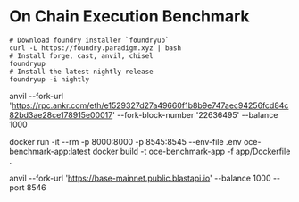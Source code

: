 # On Chain Execution Benchmark
```shell
# Download foundry installer `foundryup`
curl -L https://foundry.paradigm.xyz | bash
# Install forge, cast, anvil, chisel
foundryup
# Install the latest nightly release
foundryup -i nightly
```


anvil --fork-url 'https://rpc.ankr.com/eth/e1529327d27a49660f1b8b9e747aec94256fcd84c82bd3ae28ce178915e00017' --fork-block-number '22636495' --balance 1000

docker run -it --rm -p 8000:8000 -p 8545:8545 --env-file .env oce-benchmark-app:latest
docker build -t oce-benchmark-app -f app/Dockerfile .


anvil --fork-url 'https://base-mainnet.public.blastapi.io'  --balance 1000 --port 8546